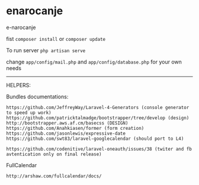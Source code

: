 enarocanje
==========

e-narocanje


fist ```composer install``` or ```composer update```

To run server 
```php artisan serve```


change ```app/config/mail.php``` and ```app/config/database.php``` for your own needs


-----------------------------------------------------------------
HELPERS:

Bundles documentations:
```
https://github.com/JeffreyWay/Laravel-4-Generators (console generator to speed up work)
https://github.com/patricktalmadge/bootstrapper/tree/develop (design)
http://bootstrapper.aws.af.cm/basecss (DESIGN)
https://github.com/Anahkiasen/former (form creation)
https://github.com/jasonlewis/expressive-date
https://github.com/swt83/laravel-googlecalendar (should port to L4)

https://github.com/codenitive/laravel-oneauth/issues/38 (twiter and fb avtentication only on final release)
```

FullCalendar
```
http://arshaw.com/fullcalendar/docs/
```
